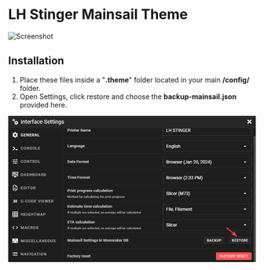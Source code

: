 # LH Stinger Mainsail Theme

![Screenshot](screenshot.png)
   
## Installation

1. Place these files inside a "**.theme**" folder located in your main **/config/** folder.  
2. Open Settings, click restore and choose the **backup-mainsail.json** provided here.


![Screenshot](mainsailsettings.png)